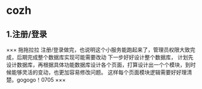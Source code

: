 # cozh
## 1.注册/登录
×××
 拖拖拉拉 注册/登录做完，也说明这个小服务能跑起来了，管理员权限大致完成，后期完成整个数据库实现可能需要改动
 下一步好好设计整个数据库，
 计划先设计数据库，再根据具体功能数据库设计各个页面，打算设计出一个个模块，到时候能够灵活的变动，也更加容易修改问题。
 这样每个页面模块逻辑需要好好理清楚。gogogo！0705
×××